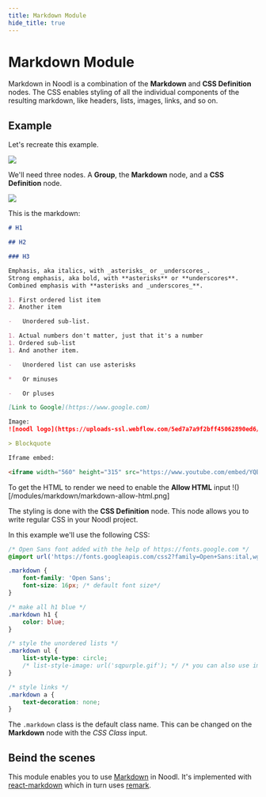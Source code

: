 ```yaml
---
title: Markdown Module
hide_title: true
---
```


# Markdown Module

Markdown in Noodl is a combination of the **Markdown** and **CSS Definition** nodes. The CSS enables styling of all the individual components of the resulting markdown, like headers, lists, images, links, and so on.

## Example

Let's recreate this example.

![](/library/modules/markdown/markdown-example.png)

We'll need three nodes. A **Group**, the **Markdown** node, and a **CSS Definition** node.

![](/library/modules/markdown/markdown-nodes.png)

This is the markdown:

```markdown
# H1

## H2

### H3

Emphasis, aka italics, with _asterisks_ or _underscores_.
Strong emphasis, aka bold, with **asterisks** or **underscores**.
Combined emphasis with **asterisks and _underscores_**.

1. First ordered list item
2. Another item

-   Unordered sub-list.

1. Actual numbers don't matter, just that it's a number
1. Ordered sub-list
1. And another item.

-   Unordered list can use asterisks

*   Or minuses

-   Or pluses

[Link to Google](https://www.google.com)

Image:
![noodl logo](https://uploads-ssl.webflow.com/5ed7a7a9f2bff45062890ed6/5ef31ce42ee3d316fbf5f888_text-logo-black.png)

> Blockquote

Iframe embed:

<iframe width="560" height="315" src="https://www.youtube.com/embed/YQBndLl1phI" frameBorder="0" allow="accelerometer; autoplay; clipboard-write; encrypted-media; gyroscope; picture-in-picture" allowFullScreen></iframe>
```

To get the HTML to render we need to enable the **Allow HTML** input
!()[/modules/markdown/markdown-allow-html.png]

The styling is done with the **CSS Definition** node. This node allows you to write regular CSS in your Noodl project.

In this example we'll use the following CSS:

```css
/* Open Sans font added with the help of https://fonts.google.com */
@import url('https://fonts.googleapis.com/css2?family=Open+Sans:ital,wght@0,300;0,400;0,600;0,700;0,800;1,300;1,400;1,600;1,700;1,800&display=swap');

.markdown {
    font-family: 'Open Sans';
    font-size: 16px; /* default font size*/
}

/* make all h1 blue */
.markdown h1 {
    color: blue;
}

/* style the unordered lists */
.markdown ul {
    list-style-type: circle;
    /* list-style-image: url('sqpurple.gif'); */ /* you can also use images in the project folder */
}

/* style links */
.markdown a {
    text-decoration: none;
}
```

The `.markdown` class is the default class name. This can be changed on the **Markdown** node with the _CSS Class_ input.

## Beind the scenes

This module enables you to use [Markdown](https://commonmark.org/help/) in Noodl. It's implemented with [react-markdown](https://github.com/remarkjs/react-markdown) which in turn uses [remark](https://github.com/remarkjs/remark).
